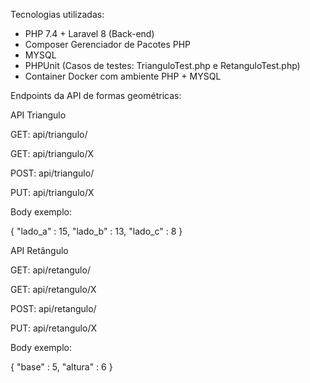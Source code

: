 Tecnologias utilizadas:
* PHP 7.4 + Laravel 8 (Back-end)
* Composer Gerenciador de Pacotes PHP
* MYSQL
* PHPUnit (Casos de testes: TrianguloTest.php e RetanguloTest.php)
* Container Docker com ambiente PHP + MYSQL


Endpoints da API de formas geométricas:


API Triangulo

GET: api/triangulo/

GET: api/triangulo/X

POST: api/triangulo/

PUT: api/triangulo/X

Body exemplo:

{ "lado_a" : 15, "lado_b" : 13, "lado_c" : 8 }

API Retângulo

GET: api/retangulo/

GET: api/retangulo/X

POST: api/retangulo/

PUT: api/retangulo/X

Body exemplo:

{ "base" : 5, "altura" : 6 }
